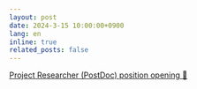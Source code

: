 ```yaml
---
layout: post
date: 2024-3-15 10:00:00+0900
lang: en
inline: true
related_posts: false
---
```


[Project Researcher (PostDoc) position opening 🔎](https://www.nii.ac.jp/en/about/recruit/2024/0315.html)